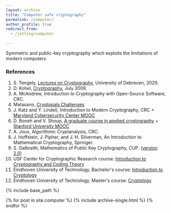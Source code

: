 ```yaml
---
layout: archive
title: "Computer safe cryptography"
permalink: /computer/
author_profile: true
redirect_from:
  - /jotting/computer
  
---
```


Symmetric and public-key cryptography which exploits the limitations of modern computers.

### References
1. S. Tengely, [Lectures on Cryptography](http://shrek.unideb.hu/~tengely/crypto/webwork-mini.html), University of Debrecen, 2020.
2. D. Kohel, [Cryptography](http://iml.univ-mrs.fr/~kohel/pub/crypto.pdf), July 2008.
3. A. McAndrew, Introduction to Cryptography with Open-Source Software, CRC.
5. Matasano, [Cryptopals Challenges](https://cryptopals.com/)
6. J. Katz and Y. Lindell, Introduction to Modern Cryptography, CRC + [Maryland Cybersecurity Center MOOC](https://cyber.umd.edu/education/beyond-umd)
7. D. Boneh and V. Shoup, [A graduate course in applied cryptography](http://toc.cryptobook.us/) + [Stanford University MOOC](https://crypto.stanford.edu/~dabo/courses/OnlineCrypto/)
8. A. Joux, Algorithmic Cryptanalysis, CRC.
9. J. Hoffstein, J. Pipher, and J. H. Silverman, An Introduction to Mathematical Cryptography, Springer.
10. S. Galbraith, Mathematics of Public Key Cryptography, CUP. ([version 2.0](https://www.math.auckland.ac.nz/~sgal018/crypto-book/crypto-book.html))
11. USF Center for Cryptographic Research course: [Introduction to Cryptography and Coding Theory](https://www.usf-crypto.org/mad-4471/)
12. Eindhoven University of Technology, Bachelor's course: [Introduction to Cryptology](https://www.hyperelliptic.org/tanja/teaching/CS21/)
13. Eindhoven University of Technology, Master's course: [Cryptology](https://www.hyperelliptic.org/tanja/teaching/crypto21/)


{% include base_path %}


{% for post in site.computer %}
  {% include archive-single.html %}
{% endfor %}
